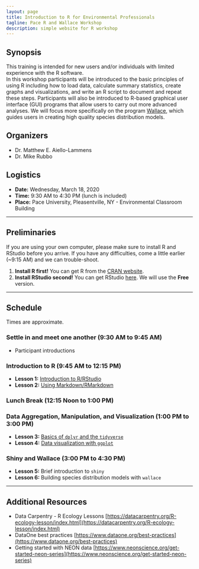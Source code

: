 ```yaml
---
layout: page
title: Introduction to R for Environmental Professionals
tagline: Pace R and Wallace Workshop
description: simple website for R workshop
---
```


<link rel="shortcut icon" type="image/x-icon" href="favicon.ico">

## Synopsis

This training is intended for new users and/or individuals with limited experience with the R software.  
In this workshop participants will be introduced to the basic principles of using R including how to load data, calculate summary statistics, create graphs and visualizations, and write an R script to document and repeat these steps. 
Participants will also be introduced to R-based graphical user interface (GUI) programs that allow users to carry out more advanced analyses. 
We will focus more specifically on the program [Wallace](https://wallaceecomod.github.io/), which guides users in creating high quality species distribution models.

## Organizers

* Dr. Matthew E. Aiello-Lammens
* Dr. Mike Rubbo

## Logistics

* **Date:** Wednesday, March 18, 2020
* **Time:** 9:30 AM to 4:30 PM (lunch is included)
* **Place:** Pace University, Pleasentville, NY - Environmental Classroom Building

***

## Preliminaries

If you are using your own computer, please make sure to install R and RStudio before you arrive.
If you have any difficulties, come a little earlier (~9:15 AM) and we can trouble-shoot.

1. **Install R first!** You can get R from the [CRAN website](https://cran.r-project.org/). 
2. **Install RStudio second!** You can get RStudio [here](https://rstudio.com/products/rstudio/download/). We will use the **Free** version.


***

## Schedule

Times are approximate.

### Settle in and meet one another (9:30 AM to 9:45 AM)

* Participant introductions


### Introduction to R (9:45 AM to 12:15 PM)

* **Lesson 1:** [Introduction to R/RStudio]()
* **Lesson 2:** [Using Markdown/RMarkdown]()

### Lunch Break (12:15 Noon to 1:00 PM)

### Data Aggregation, Manipulation, and Visualization (1:00 PM to 3:00 PM)

* **Lesson 3:** [Basics of `dplyr` and the `tidyverse`]()
* **Lesson 4:** [Data visualization with `ggplot`]()

### Shiny and Wallace (3:00 PM to 4:30 PM)

* **Lesson 5:** Brief introduction to `shiny`
* **Lesson 6:** Building species distribution models with `wallace`


***

## Additional Resources

* Data Carpentry - R Ecology Lessons [https://datacarpentry.org/R-ecology-lesson/index.html](https://datacarpentry.org/R-ecology-lesson/index.html)
* DataOne best practices [https://www.dataone.org/best-practices](https://www.dataone.org/best-practices)
* Getting started with NEON data [https://www.neonscience.org/get-started-neon-series](https://www.neonscience.org/get-started-neon-series)

